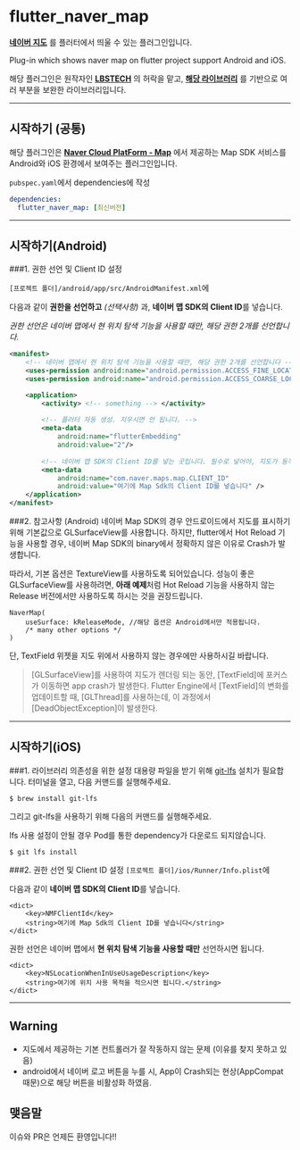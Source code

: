 # flutter_naver_map

**[네이버 지도](https://www.ncloud.com/product/applicationService/maps)** 를 플러터에서 띄울 수 있는 플러그인입니다. 

Plug-in which shows naver map on flutter project support Android and iOS.

해당 플러그인은 원작자인 **[LBSTECH](https://www.lbstech.net/)** 의 허락을 맡고,
**[해당 라이브러리](https://github.com/LBSTECH/naver_map_plugin)** 를 기반으로
여러 부분을 보완한 라이브러리입니다.

---

## 시작하기 (공통)

해당 플러그인은 **[Naver Cloud PlatForm - Map](https://guide.ncloud-docs.com/docs/naveropenapiv3-maps-overview#mobile-dynamic-map-android-ios-sdk-30)** 에서 제공하는 Map SDK 서비스를 Android와 iOS 환경에서 보여주는 플러그인입니다. 

`pubspec.yaml`에서 dependencies에 작성

``` yaml
dependencies:
  flutter_naver_map: [최신버전]
```

---

## 시작하기(Android)

###1. 권한 선언 및 Client ID 설정

`[프로젝트 폴더]/android/app/src/AndroidManifest.xml`에

다음과 같이 **권한을 선언하고** *(선택사항)* 과, **네이버 맵 SDK의 Client ID**를 넣습니다.

_권한 선언은 네이버 맵에서 현 위치 탐색 기능을 사용할 때만, 해당 권한 2개를 선언합니다._
``` xml
<manifest>
    <!-- 네이버 맵에서 현 위치 탐색 기능을 사용할 때만, 해당 권한 2개를 선언합니다 -->
    <uses-permission android:name="android.permission.ACCESS_FINE_LOCATION"/>
    <uses-permission android:name="android.permission.ACCESS_COARSE_LOCATION"/>

    <application>
        <activity> <!-- something --> </activity>
        
        <!-- 플러터 자동 생성. 지우시면 안 됩니다. -->
        <meta-data
            android:name="flutterEmbedding"
            android:value="2"/>
                
        <!-- 네이버 맵 SDK의 Client ID를 넣는 곳입니다. 필수로 넣어야, 지도가 동작합니다. -->        
        <meta-data
            android:name="com.naver.maps.map.CLIENT_ID"
            android:value="여기에 Map Sdk의 Client ID를 넣습니다" />
    </application>
</manifest>
```
  
###2. 참고사항 (Android)
네이버 Map SDK의 경우 안드로이드에서 지도를 표시하기 위해 기본값으로 GLSurfaceView를 사용합니다.
하지만, flutter에서 Hot Reload 기능을 사용할 경우, 네이버 Map SDK의 binary에서 정확하지 않은 이유로 Crash가 발생합니다.

따라서, 기본 옵션은 TextureView를 사용하도록 되어있습니다.
성능이 좋은 GLSurfaceView를 사용하려면, **아래 예제**처럼 Hot Reload 기능을 사용하지 않는 Release 버전에서만 사용하도록 하시는 것을 권장드립니다.
```
NaverMap(
    useSurface: kReleaseMode, //해당 옵션은 Android에서만 적용됩니다.
    /* many other options */
)
```

단, TextField 위젯을 지도 위에서 사용하지 않는 경우에만 사용하시길 바랍니다.

> [GLSurfaceView]를 사용하여 지도가 렌더링 되는 동안, [TextField]에 포커스가
이동하면 app crash가 발생한다. Flutter Engine에서 [TextField]의 변화를 업데이트할 때,
[GLThread]를 사용하는데, 이 과정에서 [DeadObjectException]이 발생한다.


---

## 시작하기(iOS)

###1. 라이브러리 의존성을 위한 설정
대용량 파일을 받기 위해 [git-lfs](https://git-lfs.github.com/) 설치가 필요합니다.
터미널을 열고, 다음 커맨드를 실행해주세요.

`$ brew install git-lfs`

그리고 git-lfs을 사용하기 위해 다음의 커맨드를 실행해주세요.

lfs 사용 설정이 안될 경우 Pod를 통한 dependency가 다운로드 되지않습니다.

`$ git lfs install`

###2. 권한 선언 및 Client ID 설정
`[프로젝트 폴더]/ios/Runner/Info.plist`에

다음과 같이 **네이버 맵 SDK의 Client ID**를 넣습니다.

``` 
<dict>
    <key>NMFClientId</key>
    <string>여기에 Map Sdk의 Client ID를 넣습니다</string>
</dict>
```

권한 선언은 네이버 맵에서 **현 위치 탐색 기능을 사용할 때만** 선언하시면 됩니다.
``` 
<dict>
    <key>NSLocationWhenInUseUsageDescription</key>
    <string>여기에 위치 사용 목적을 적으시면 됩니다.</string>
</dict>
```

---

## Warning
- 지도에서 제공하는 기본 컨트롤러가 잘 작동하지 않는 문제 (이유를 찾지 못하고 있음)
- android에서 네이버 로고 버튼을 누를 시, App이 Crash되는 현상(AppCompat 때문)으로 해당 버튼을 비활성화 하였음. 

## 맺음말
이슈와 PR은 언제든 환영입니다!!